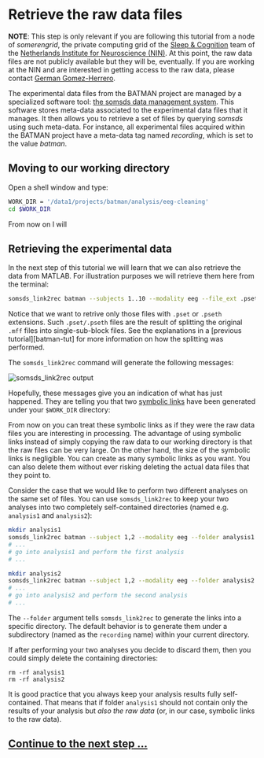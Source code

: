 Retrieve the raw data files
===

__NOTE__: This step is only relevant if you are following this tutorial from a node
of _somerengrid_, the private computing grid of the [Sleep & Cognition][sc] team
of the [Netherlands Institute for Neuroscience (NIN)][nin]. At this point, the raw
data files are not publicly available but they will be, eventually. If you are
working at the NIN and are interested in getting access to the raw data, please
contact [German Gomez-Herrero][ggh].

[nin]: http://www.nin.knaw.nl
[sc]: http://www.nin.knaw.nl/research_groups/van_someren_group
[ggh]: http://germangh.com

The experimental data files from the BATMAN project are managed by a
specialized software tool: [the somsds data management system][somsds].
This software stores meta-data associated to the experimental data files that it
manages. It then allows you to retrieve a set of files by querying _somsds_
using such meta-data. For instance, all experimental files acquired within
the BATMAN project have a meta-data tag named _recording_, which is set to
the value _batman_.

## Moving to our working directory

Open a shell window and type:

````bash
WORK_DIR = '/data1/projects/batman/analysis/eeg-cleaning'
cd $WORK_DIR
````

From now on I will

## Retrieving the experimental data

In the next step of this tutorial we will learn that we can also retrieve the
data from MATLAB. For illustration purposes we will retrieve them here from the
terminal:


````bash
somsds_link2rec batman --subjects 1..10 --modality eeg --file_ext .pset,.pseth
````

Notice that we want to retrive only those files with `.pset` or `.pseth`
extensions. Such `.pset/.pseth` files are the result of splitting the
original `.mff` files into single-sub-block files. See the explanations in a
[previous tutorial][batman-tut] for more information on how the splitting was
performed.

[egi]: http://www.egi.com/
[netstation]: http://www.egi.com/index.php?option=com_content&view=article&id=413

The `somsds_link2rec` command will generate the following messages:

![somsds_link2rec output](./img/somsds_link2rec.png "Output produced by the
somsds_link2rec command")

Hopefully, these messages give you an indication of what has just happened.
They are telling you that two [symbolic links][symboliclink] have been
generated under your `$WORK_DIR` directory:

[symboliclink]: http://en.wikipedia.org/wiki/Symbolic_link

From now on you can treat these symbolic links as if they were the raw data
files you are interesting in processing. The advantage of using symbolic links
instead of simply copying the raw data to our working directory is that the raw
files can be very large. On the other hand, the size of the
symbolic links is negligible. You can create as many symbolic links as you want.
You can also delete them without ever risking deleting the actual data files
that they point to.

Consider the case that we would like to perform two different analyses on the
same set of files. You can use `somsds_link2rec` to keep your two analyses into
two completely self-contained directories (named e.g. `analysis1` and
`analysis2`):

````bash
mkdir analysis1
somsds_link2rec batman --subject 1,2 --modality eeg --folder analysis1
# ...
# go into analysis1 and perform the first analysis
# ...

mkdir analysis2
somsds_link2rec batman --subject 1,2 --modality eeg --folder analysis2
# ...
# go into analysis2 and perform the second analysis
# ...
````

The `--folder` argument tells `somsds_link2rec` to generate the links into
a specific directory. The default behavior is to generate them under a
subdirectory (named as the `recording` name) within your current directory.

If after performing your two analyses you decide to discard them, then you could
simply delete the containing directories:

````
rm -rf analysis1
rm -rf analysis2
````
[somsds]: http://www.germangh.com/somsds/


It is good practice that you always keep your analysis results fully
self-contained. That means that if folder `analysis1` should not contain only
the results of your analysis but _also the raw data_ (or, in our case, symbolic
links to the raw data).


## [Continue to the next step ...][pipeline-definition]

[pipeline-definition]: ./pipeline_definition.md
